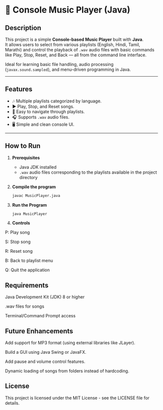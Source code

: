 # 🎵 Console Music Player (Java)

## Description
This project is a simple **Console-based Music Player** built with **Java**.  
It allows users to select from various playlists (English, Hindi, Tamil, Marathi) and control the playback of `.wav` audio files with basic commands like Play, Stop, Reset, and Back — all from the command line interface.

Ideal for learning basic file handling, audio processing (`javax.sound.sampled`), and menu-driven programming in Java.

---

## Features
- 🎶 Multiple playlists categorized by language.
- ▶️ Play, Stop, and Reset songs.
- 🔄 Easy to navigate through playlists.
- 🎧 Supports `.wav` audio files.
- 🖥️ Simple and clean console UI.

---

## How to Run

1. **Prerequisites**  
   - Java JDK installed
   - `.wav` audio files corresponding to the playlists available in the project directory

2. **Compile the program**  
   ```bash
   javac MusicPlayer.java
   ```

3. **Run the Program**
   ```bash
   java MusicPlayer
   ```

4. **Controls**

  P: Play song
  
  S: Stop song
  
  R: Reset song
  
  B: Back to playlist menu
  
  Q: Quit the application

## Requirements

Java Development Kit (JDK) 8 or higher

.wav files for songs

Terminal/Command Prompt access

## Future Enhancements

Add support for MP3 format (using external libraries like JLayer).

Build a GUI using Java Swing or JavaFX.

Add pause and volume control features.

Dynamic loading of songs from folders instead of hardcoding.

## License

This project is licensed under the MIT License - see the LICENSE file for details.
